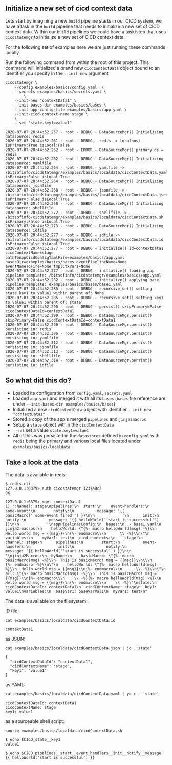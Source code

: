 ## Initialize a new set of cicd context data

Lets start by imagining a new `build` pipeline starts in our CICD system, we have a task in the `build` pipeline that needs to initialize a new set of CICD context data. Within our `build` pipelines we could have a task/step that uses `cicdstatemgr` to initialize a new set of CICD context data.

For the following set of examples here we are just running these commands locally.

Run the following command from within the root of this project. This command will initialized a brand new `cicdContextData` object bound to an identifier you specify in the `--init-new` argument

```
cicdstatemgr \
    --config examples/basics/config.yaml  \
    --secrets examples/basics/secrets.yaml \
        \
    --init-new "contextData1" \
    --init-bases-dir examples/basics/bases \
    --init-app-config-file examples/basics/app.yaml \
    --init-cicd-context-name stage \
    \
    --set "state.key1=value1"

2020-07-07 20:44:52,257 - root - DEBUG - DataSourceMgr() Initializing datasource: redis
2020-07-07 20:44:52,261 - root - DEBUG - redis -> localhost isPrimary:True isLocal:False
2020-07-07 20:44:52,262 - root - ERROR - DataSourceMgr() primary ds = redis
2020-07-07 20:44:52,262 - root - DEBUG - DataSourceMgr() Initializing datasource: yamlfile
2020-07-07 20:44:52,264 - root - DEBUG - yamlfile -> /bitsofinfo/cicdstatemgr/examples/basics/localdata/cicdContextData.yaml isPrimary:False isLocal:True
2020-07-07 20:44:52,264 - root - DEBUG - DataSourceMgr() Initializing datasource: jsonfile
2020-07-07 20:44:52,268 - root - DEBUG - jsonfile -> /bitsofinfo/cicdstatemgr/examples/basics/localdata/cicdContextData.json isPrimary:False isLocal:True
2020-07-07 20:44:52,268 - root - DEBUG - DataSourceMgr() Initializing datasource: shellfile
2020-07-07 20:44:52,272 - root - DEBUG - shellfile -> /bitsofinfo/cicdstatemgr/examples/basics/localdata/cicdContextData.sh isPrimary:False isLocal:True
2020-07-07 20:44:52,273 - root - DEBUG - DataSourceMgr() Initializing datasource: idfile
2020-07-07 20:44:52,277 - root - DEBUG - idfile -> /bitsofinfo/cicdstatemgr/examples/basics/localdata/cicdContextData.id isPrimary:False isLocal:True
2020-07-07 20:44:52,277 - root - DEBUG - initialize() id=contextData1 cicdContextName=stage pathToAppCicdConfigYamlFile=examples/basics/app.yaml basesDir=examples/basics/bases eventPipelineName=None eventNameToFire=None tmplCtxVars=None
2020-07-07 20:44:52,277 - root - DEBUG - initialize() loading app pipeline template: /bitsofinfo/cicdstatemgr/examples/basics/app.yaml
2020-07-07 20:44:52,282 - root - DEBUG - initialize() applying base pipeline template: examples/basics/bases/base1.yaml
2020-07-07 20:44:52,285 - root - DEBUG - recursive_set() setting state.key1 to value1 within parent of: None
2020-07-07 20:44:52,285 - root - DEBUG - recursive_set() setting key1 to value1 within parent of: state
2020-07-07 20:44:52,290 - root - DEBUG - persist() skipPrimary=False cicdContextDataId=contextData1
2020-07-07 20:44:52,290 - root - DEBUG - DataSourceMgr.persist() skipPrimary=False cicdContextDataId=contextData1
2020-07-07 20:44:52,290 - root - DEBUG - DataSourceMgr.persist() persisting in: redis
2020-07-07 20:44:52,306 - root - DEBUG - DataSourceMgr.persist() persisting in: yamlfile
2020-07-07 20:44:52,312 - root - DEBUG - DataSourceMgr.persist() persisting in: jsonfile
2020-07-07 20:44:52,313 - root - DEBUG - DataSourceMgr.persist() persisting in: shellfile
2020-07-07 20:44:52,314 - root - DEBUG - DataSourceMgr.persist() persisting in: idfile
```

## So what did this do?

* Loaded its configuration from `config.yaml`, `secrets.yaml`
* Loaded `app.yaml` and merged it with all its `bases` (`bases` file reference are under `--init-bases-dir examples/basics/bases`)
* Initialized a new `cicdContextData` object with identifier `--init-new "contextData1"`
* Stored a copy of the app's merged `pipelines` and `jinja2macros`
* Setup a `state` object within the `cicdContextData`
* `--set` set a value `state.key1=value1`
* All of this was persisted in the `datastores` defined in `config.yaml` with `redis` being the primary and various local files located under `examples/basics/localdata`

## Take a look at the data

The data is available in redis:
```
$ redis-cli 
127.0.0.1:6379> auth cicdstatemgr 123$aBcZ
OK

127.0.0.1:6379> mget contextData1
1) "channel: stage\npipelines:\n  start:\n    event-handlers:\n      some-event:\n        notify:\n          message: '{{ basicMacro(''some-event fired'') }}\n\n            '\n      init:\n        notify:\n          message: '{{ helloWorld(''start is successful'') }}\n\n            '\nappPipelinesConfig:\n  bases:\n  - base1.yaml\n  jinja2-macros:\n    helloWorld: \"{%- macro helloWorld(msg) -%}\\n  Hello world msg = {{msg}}\\n{%- endmacro\\\n      \\ -%}\\n\"\n  variables:\n    myVar1: test\n  cicd-contexts:\n    stage:\n      channel: stage\n      pipelines:\n        start:\n          event-handlers:\n            init:\n              notify:\n                message: '{{ helloWorld(''start is successful'') }}\n\n                  '\njinja2Macros:\n  byName:\n    basicMacro: \"{%- macro basicMacro(msg) -%}\\n  This is basicMacro! msg = {{msg}}\\n\\\n      {%- endmacro -%}\\n\"\n    helloWorld: \"{%- macro helloWorld(msg) -%}\\n  Hello world msg = {{msg}}\\n{%- endmacro\\\n      \\ -%}\\n\"\n  all: \"{%- macro basicMacro(msg) -%}\\n  This is basicMacro! msg = {{msg}}\\n{%- endmacro\\\n    \\ -%}{%- macro helloWorld(msg) -%}\\n  Hello world msg = {{msg}}\\n{%- endmacro\\\n    \\ -%}\"\nstate:\n  cicdContextDataId: contextData1\n  cicdContextName: stage\n  key1: value1\nvariables:\n  baseVar1: baseVarVal1\n  myVar1: test\n"
```

The data is available on the filesystem:

ID file:
```
cat examples/basics/localdata/cicdContextData.id

contextData1
```

as JSON:
```
cat examples/basics/localdata/cicdContextData.json | jq .'state'

{
  "cicdContextDataId": "contextData1",
  "cicdContextName": "stage",
  "key1": "value1"
}
```

as YAML:
```
cat examples/basics/localdata/cicdContextData.yaml | yq r - 'state'

cicdContextDataId: contextData1
cicdContextName: stage
key1: value1
```

as a sourceable shell script:
```
source examples/basics/localdata/cicdContextData.sh

$ echo $CICD_state__key1
value1

$ echo $CICD_pipelines__start__event_handlers__init__notify__message
{{ helloWorld('start is successful') }}
```